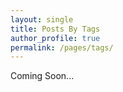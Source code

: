 ```yaml
---
layout: single
title: Posts By Tags
author_profile: true
permalink: /pages/tags/
---
```


Coming Soon... 